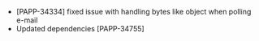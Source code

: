 * [PAPP-34334] fixed issue with handling bytes like object when polling e-mail
* Updated dependencies [PAPP-34755]